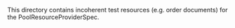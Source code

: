 This directory contains incoherent test resources (e.g. order documents) for the PoolResourceProviderSpec.
 
